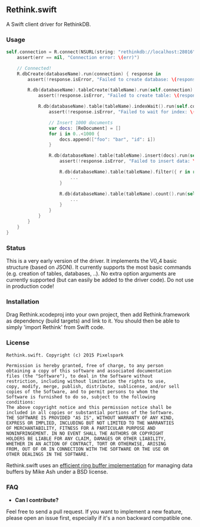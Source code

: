 Rethink.swift
-------------

A Swift client driver for RethinkDB.

### Usage

```swift
self.connection = R.connect(NSURL(string: "rethinkdb://localhost:28016")!) { err in
	assert(err == nil, "Connection error: \(err)")

	// Connected!
	R.dbCreate(databaseName).run(connection) { response in
		assert(!response.isError, "Failed to create database: \(response)")

		R.db(databaseName).tableCreate(tableName).run(self.connection) { response in
			assert(!response.isError, "Failed to create table: \(response)")

			R.db(databaseName).table(tableName).indexWait().run(self.connection) { response in
				assert(!response.isError, "Failed to wait for index: \(response)")

				// Insert 1000 documents
				var docs: [ReDocument] = []
				for i in 0..<1000 {
					docs.append(["foo": "bar", "id": i])
				}

				R.db(databaseName).table(tableName).insert(docs).run(self.connection) { response in
					assert(!response.isError, "Failed to insert data: \(response)")

					R.db(databaseName).table(tableName).filter({ r in return r["foo"].eq(R.expr("bar")) }).run(self.connection) { response in 
						...
					}

					R.db(databaseName).table(tableName).count().run(self.connection) { response in
						...
					}
				}
			}
		}
	}
}
```

### Status

This is a very early version of the driver. It implements the V0_4 basic structure (based on JSON). It currently supports
the most basic commands (e.g. creation of tables, databases, ..). No extra option arguments are currently supported (but 
can easily be added to the driver code). Do not use in production code!

### Installation

Drag Rethink.xcodeproj into your own project, then add Rethink.framework as dependency (build targets) and link to it.
You should then be able to simply 'import Rethink' from Swift code.

### License

```
Rethink.swift. Copyright (c) 2015 Pixelspark

Permission is hereby granted, free of charge, to any person
obtaining a copy of this software and associated documentation
files (the "Software"), to deal in the Software without
restriction, including without limitation the rights to use,
copy, modify, merge, publish, distribute, sublicense, and/or sell
copies of the Software, and to permit persons to whom the
Software is furnished to do so, subject to the following
conditions:
The above copyright notice and this permission notice shall be
included in all copies or substantial portions of the Software.
THE SOFTWARE IS PROVIDED "AS IS", WITHOUT WARRANTY OF ANY KIND,
EXPRESS OR IMPLIED, INCLUDING BUT NOT LIMITED TO THE WARRANTIES
OF MERCHANTABILITY, FITNESS FOR A PARTICULAR PURPOSE AND
NONINFRINGEMENT. IN NO EVENT SHALL THE AUTHORS OR COPYRIGHT
HOLDERS BE LIABLE FOR ANY CLAIM, DAMAGES OR OTHER LIABILITY,
WHETHER IN AN ACTION OF CONTRACT, TORT OR OTHERWISE, ARISING
FROM, OUT OF OR IN CONNECTION WITH THE SOFTWARE OR THE USE OR
OTHER DEALINGS IN THE SOFTWARE.
```

Rethink.swift uses an [efficient ring buffer implementation](https://github.com/mikeash/MAMirroredQueue) for managing 
data buffers by Mike Ash under a BSD license.

### FAQ

- __Can I contribute?__

Feel free to send a pull request. If you want to implement a new feature, please open
an issue first, especially if it's a non backward compatible one.